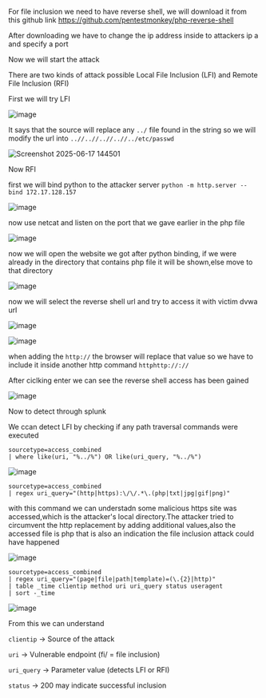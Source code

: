 For file inclusion we need to have reverse shell, we will download it from this github link
https://github.com/pentestmonkey/php-reverse-shell

After downloading we have to change the ip address inside to attackers ip a and specify a port

Now we will start the attack

There are two kinds of attack possible Local File Inclusion (LFI) and Remote File Inclusion (RFI)

First we will try LFI 

![image](https://github.com/user-attachments/assets/bc470318-13eb-4d4b-b755-d9b1f28ca6ad)

It says that the source will replace any `../` file found in the string so we will modify the url into `..//..//..//..//../etc/passwd`


![Screenshot 2025-06-17 144501](https://github.com/user-attachments/assets/568655b9-6588-4a3a-a9c7-cdc48c69ef52)

Now RFI

first we will bind python to the attacker server ```python -m http.server --bind 172.17.128.157```

![image](https://github.com/user-attachments/assets/e703f11d-ba54-44f8-83c3-ec251790929c)

 now use netcat and listen on the port that we gave earlier in the php file

 ![image](https://github.com/user-attachments/assets/50613436-1774-499d-b8ac-2764e8064b3e)

now we will open the website we got after python binding, if we were already in the directory that contains php file it will be shown,else move to that directory

![image](https://github.com/user-attachments/assets/28619565-a598-44e3-a91c-368cca320f80)

now we will select the reverse shell url and try to access it with victim dvwa url

![image](https://github.com/user-attachments/assets/7d5ea201-4439-4a2b-98cc-f5166d7c0129)

![image](https://github.com/user-attachments/assets/b58060a1-e0b1-4bba-a934-9f196391855e)

when adding the `http://` the browser will replace that value so we have to include it inside another http command `httphttp://://`

After ciclking enter we can see the reverse shell access has been gained

![image](https://github.com/user-attachments/assets/cb79f08c-a377-4896-9f25-92acc5748135)


Now to detect through splunk

We ccan detect LFI by checking if any path traversal commands were executed 

```
sourcetype=access_combined 
| where like(uri, "%../%") OR like(uri_query, "%../%")
```

![image](https://github.com/user-attachments/assets/9d957ceb-5c41-4a74-a9d4-a00878e5aff0)

```
sourcetype=access_combined 
| regex uri_query="(http|https):\/\/.*\.(php|txt|jpg|gif|png)"
```

with this command we can understadn some malicious https site was accessed,which is the attacker's local directory.The attacker tried to circumvent the http replacement by adding additional values,also the accessed file is php that is also an indication the file inclusion attack could have happened

![image](https://github.com/user-attachments/assets/e31f800b-cf18-4259-8e18-8372b3368762)

```
sourcetype=access_combined 
| regex uri_query="(page|file|path|template)=(\.{2}|http)"
| table _time clientip method uri uri_query status useragent
| sort -_time
```

![image](https://github.com/user-attachments/assets/7b4168ca-4cbb-4f6e-b0b1-5281b8f98773)

From this we can understand

`clientip` → Source of the attack

`uri` → Vulnerable endpoint (fi/ = file inclusion)

`uri_query` → Parameter value (detects LFI or RFI)

`status` → 200 may indicate successful inclusion
